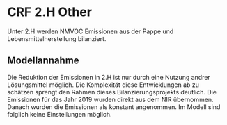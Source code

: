 # CRF 2.H Other 

Unter 2.H werden NMVOC Emissionen aus der Pappe und Lebensmittelherstellung bilanziert.

## Modellannahme

Die Reduktion der Emissionen in 2.H ist nur durch eine Nutzung andrer Lösungsmittel möglich.
Die Komplexität diese Entwicklungen ab zu schätzen sprengt den Rahmen dieses Bilanzierungsprojekts deutlich.
Die Emissionen für das Jahr 2019 wurden direkt aus dem NIR übernommen.
Danach wurden die Emissionen als konstant angenommen.
Im Modell sind folglich keine Einstellungen möglich.
